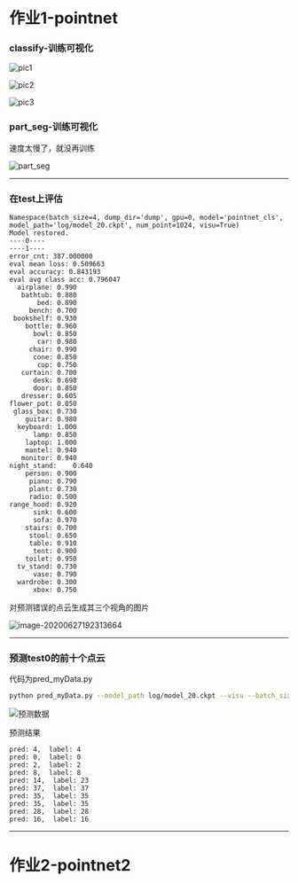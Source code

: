 # 作业1-pointnet

### classify-训练可视化

![pic1](https://gitee.com/suyunzzz/img/raw/master/img/20200627191625.png)

![pic2](https://gitee.com/suyunzzz/img/raw/master/img/20200627191630.png)

![pic3](https://gitee.com/suyunzzz/img/raw/master/img/20200627191634.png)

### part_seg-训练可视化

速度太慢了，就没再训练

![part_seg](https://gitee.com/suyunzzz/img/raw/master/img/20200628120930.png)

----



### 在test上评估

```
Namespace(batch_size=4, dump_dir='dump', gpu=0, model='pointnet_cls', model_path='log/model_20.ckpt', num_point=1024, visu=True)
Model restored.
----0----
----1----
error_cnt: 387.000000
eval mean loss: 0.509663
eval accuracy: 0.843193
eval avg class acc: 0.796047
  airplane:	0.990
   bathtub:	0.880
       bed:	0.890
     bench:	0.700
 bookshelf:	0.930
    bottle:	0.960
      bowl:	0.850
       car:	0.980
     chair:	0.990
      cone:	0.850
       cup:	0.750
   curtain:	0.700
      desk:	0.698
      door:	0.850
   dresser:	0.605
flower_pot:	0.050
 glass_box:	0.730
    guitar:	0.980
  keyboard:	1.000
      lamp:	0.850
    laptop:	1.000
    mantel:	0.940
   monitor:	0.940
night_stand:	0.640
    person:	0.900
     piano:	0.790
     plant:	0.730
     radio:	0.500
range_hood:	0.920
      sink:	0.600
      sofa:	0.970
    stairs:	0.700
     stool:	0.650
     table:	0.910
      tent:	0.900
    toilet:	0.950
  tv_stand:	0.730
      vase:	0.790
  wardrobe:	0.300
      xbox:	0.750
```

对预测错误的点云生成其三个视角的图片

![image-20200627192313664](https://gitee.com/suyunzzz/img/raw/master/img/20200627192313.png)



---



### 预测test0的前十个点云

代码为pred_myData.py

```bash
python pred_myData.py --model_path log/model_20.ckpt --visu --batch_size 10
```

![预测数据](https://gitee.com/suyunzzz/img/raw/master/img/20200627191658.png)

预测结果

```
pred: 4,  label: 4
pred: 0,  label: 0
pred: 2,  label: 2
pred: 8,  label: 8
pred: 14,  label: 23
pred: 37,  label: 37
pred: 35,  label: 35
pred: 35,  label: 35
pred: 28,  label: 28
pred: 16,  label: 16
```

---





# 作业2-pointnet2

